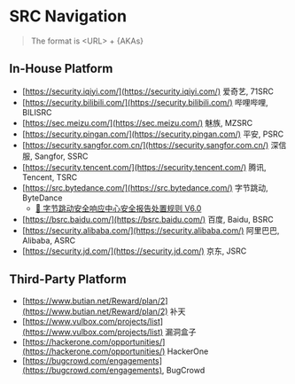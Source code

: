 # SRC Navigation

> The format is \<URL> + {AKAs}

## In-House Platform

* [https://security.iqiyi.com/](https://security.iqiyi.com/) 爱奇艺, 71SRC
* [https://security.bilibili.com/](https://security.bilibili.com/) 哔哩哔哩, BILISRC
* [https://sec.meizu.com/](https://sec.meizu.com/) 魅族, MZSRC
* [https://security.pingan.com/](https://security.pingan.com/) 平安, PSRC
* [https://security.sangfor.com.cn/](https://security.sangfor.com.cn/) 深信服, Sangfor, SSRC
* [https://security.tencent.com/](https://security.tencent.com/) 腾讯, Tencent, TSRC
* [https://src.bytedance.com/](https://src.bytedance.com/) 字节跳动, ByteDance
  * [🚀 字节跳动安全响应中心安全报告处置规则 V6.0](https://q2a1fk6o03.feishu.cn/docx/WPOHdeVdLoJgPfx25VmcfVJxnde)
* [https://bsrc.baidu.com/](https://bsrc.baidu.com/) 百度, Baidu, BSRC
* [https://security.alibaba.com/](https://security.alibaba.com/) 阿里巴巴, Alibaba, ASRC
* [https://security.jd.com/](https://security.jd.com/) 京东, JSRC

## Third-Party Platform

* [https://www.butian.net/Reward/plan/2](https://www.butian.net/Reward/plan/2) 补天
* [https://www.vulbox.com/projects/list](https://www.vulbox.com/projects/list) 漏洞盒子
* [https://hackerone.com/opportunities/](https://hackerone.com/opportunities/) HackerOne
* [https://bugcrowd.com/engagements](https://bugcrowd.com/engagements), BugCrowd
